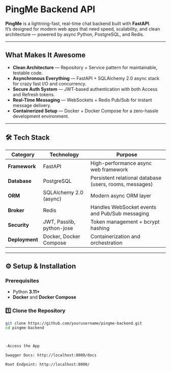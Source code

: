 # PingMe Backend API

**PingMe** is a lightning-fast, real-time chat backend built with **FastAPI**.  
It’s designed for modern web apps that need speed, scalability, and clean architecture — powered by async Python, PostgreSQL, and Redis.

---

## What Makes It Awesome

- **Clean Architecture** — Repository + Service pattern for maintainable, testable code.
- **Asynchronous Everything** — FastAPI + SQLAlchemy 2.0 async stack for crazy fast I/O and concurrency.
- **Secure Auth System** — JWT-based authentication with both Access and Refresh tokens.
- **Real-Time Messaging** — WebSockets + Redis Pub/Sub for instant message delivery.
- **Containerized Setup** — Docker + Docker Compose for a zero-hassle development environment.

---

## 🛠 Tech Stack

| Category | Technology | Purpose |
|-----------|-------------|----------|
| **Framework** | FastAPI | High-performance async web framework |
| **Database** | PostgreSQL | Persistent relational database (users, rooms, messages) |
| **ORM** | SQLAlchemy 2.0 (async) | Modern async ORM layer |
| **Broker** | Redis | Handles WebSocket events and Pub/Sub messaging |
| **Security** | JWT, Passlib, python-jose | Token management + bcrypt hashing |
| **Deployment** | Docker, Docker Compose | Containerization and orchestration |

---

## ⚙️ Setup & Installation

### Prerequisites
- Python **3.11+**
- **Docker** and **Docker Compose**

### 1️⃣ Clone the Repository
```bash
git clone https://github.com/yourusername/pingme-backend.git
cd pingme-backend



-Access the App

Swagger Docs: http://localhost:8000/docs

Root Endpoint: http://localhost:8000/

